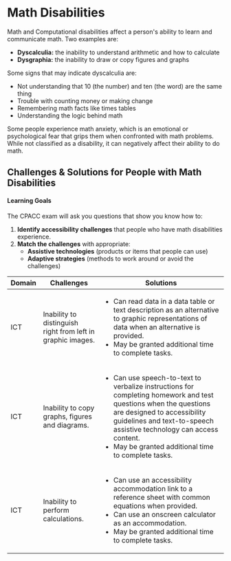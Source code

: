 # Math Disabilities

Math and Computational disabilities affect a person's ability to learn and communicate math. Two examples are:

* **Dyscalculia:** the inability to understand arithmetic and how to calculate
* **Dysgraphia:** the inability to draw or copy figures and graphs

Some signs that may indicate dyscalculia are:

* Not understanding that 10 (the number) and ten (the word) are the same thing
* Trouble with counting money or making change
* Remembering math facts like times tables
* Understanding the logic behind math

Some people experience math anxiety, which is an emotional or psychological fear that grips them when confronted with math problems. While not classified as a disability, it can negatively affect their ability to do math.

## Challenges & Solutions for People with Math Disabilities

#### Learning Goals

The CPACC exam will ask you questions that show you know how to:

1. **Identify accessibility challenges** that people who have math disabilities experience.
2. **Match the challenges** with appropriate:
   * **Assistive technologies** (products or items that people can use)
   * **Adaptive strategies** (methods to work around or avoid the challenges)

| Domain | Challenges                                                  | Solutions                                                                                                                                                                                                                                                                                       |
| ------ | ----------------------------------------------------------- | ----------------------------------------------------------------------------------------------------------------------------------------------------------------------------------------------------------------------------------------------------------------------------------------------- |
| ICT    | Inability to distinguish right from left in graphic images. | <ul><li>Can read data in a data table or text description as an alternative to graphic representations of data when an alternative is provided.</li><li>May be granted additional time to complete tasks.</li></ul>                                                                             |
| ICT    | Inability to copy graphs, figures and diagrams.             | <ul><li>Can use speech-to-text to verbalize instructions for completing homework and test questions when the questions are designed to accessibility guidelines and text-to-speech assistive technology can access content.</li><li>May be granted additional time to complete tasks.</li></ul> |
| ICT    | Inability to perform calculations.                          | <ul><li>Can use an accessibility accommodation link to a reference sheet with common equations when provided.</li><li>Can use an onscreen calculator as an accommodation.</li><li>May be granted additional time to complete tasks.</li></ul>                                                   |
